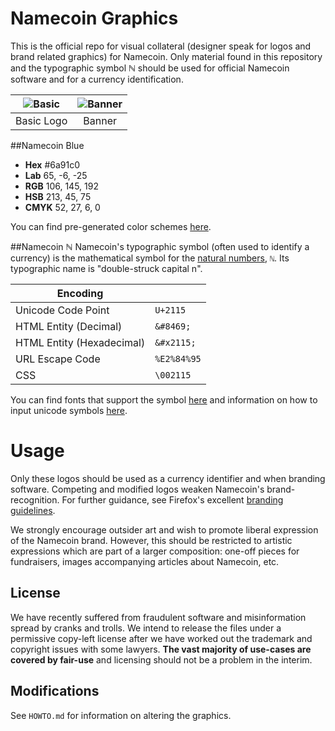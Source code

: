 Namecoin Graphics
=================
This is the official repo for visual collateral (designer speak for logos and brand related graphics) for Namecoin.  Only material found in this repository and the typographic symbol ℕ should be used for official Namecoin software and for a currency identification.

|![Basic][basic]|![Banner][banner]|
| :--------: | :----: |
| Basic Logo | Banner |

[basic]: https://raw.githubusercontent.com/indolering/namecoin-graphics/master/png/200/200-namecoin-logo.png
[banner]: https://raw.githubusercontent.com/indolering/namecoin-graphics/master/png/500/500-namecoin-logo+wordmark.png

##Namecoin Blue
* **Hex** \#6a91c0
* **Lab** 65, -6, -25
* **RGB** 106, 145, 192
* **HSB** 213, 45, 75 
* **CMYK** 52, 27, 6, 0 

You can find pre-generated color schemes [here](http://paletton.com/#uid=13A0u0kdAIF3ZYj8SRJhWytlSsx).

##Namecoin ℕ
Namecoin's typographic symbol (often used to identify a currency) is the mathematical symbol for the [natural numbers](http://en.wikipedia.org/wiki/Natural_number#Notation), `ℕ`.  Its typographic name is "double-struck capital n".

| Encoding                  |             |
|---------------------------|-------------|
| Unicode Code Point        | `U+2115`    |
| HTML Entity (Decimal)     | `&#8469;`   |
| HTML Entity (Hexadecimal) | `&#x2115;`  |
| URL Escape Code           | `%E2%84%95` |
| CSS                       | `\002115`   |

You can find fonts that support the symbol [here](http://www.fileformat.info/info/unicode/char/2115/fontsupport.htm) and information on how to input unicode symbols [here](http://en.wikipedia.org/wiki/Unicode_input).

Usage
=====

Only these logos should be used as a currency identifier and when branding software.  Competing and modified logos weaken Namecoin's brand-recognition.  For further guidance, see Firefox's excellent [branding guidelines](https://www.mozilla.org/en-US/styleguide/identity/firefox/branding/).

We strongly encourage outsider art and wish to promote liberal expression of the Namecoin brand.  However, this should be restricted to artistic expressions which are part of a larger composition: one-off pieces for fundraisers, images accompanying articles about Namecoin, etc.

## License
We have recently suffered from fraudulent software and misinformation spread by cranks and trolls. We intend to release the files under a permissive copy-left license after we have worked out the trademark and copyright issues with some lawyers.  **The vast majority of use-cases are covered by fair-use** and licensing should not be a problem in the interim.

## Modifications
See `HOWTO.md` for information on altering the graphics.